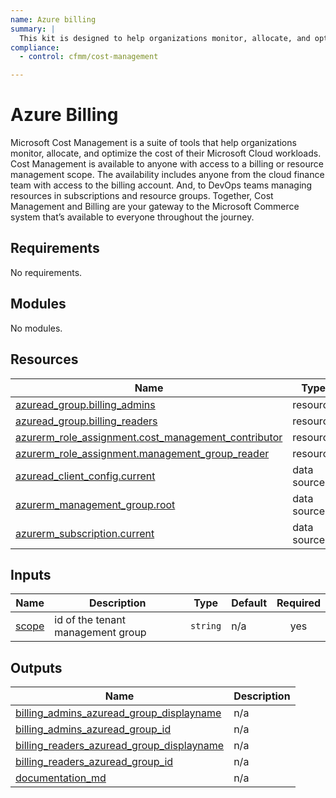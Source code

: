 ```yaml
---
name: Azure billing
summary: |
  This kit is designed to help organizations monitor, allocate, and optimize the cost of their Microsoft cloud workloads.
compliance:
  - control: cfmm/cost-management

---
```


# Azure Billing

Microsoft Cost Management is a suite of tools that help organizations monitor, allocate, and optimize the cost of their Microsoft Cloud workloads. Cost Management is available to anyone with access to a billing or resource management scope. The availability includes anyone from the cloud finance team with access to the billing account. And, to DevOps teams managing resources in subscriptions and resource groups. Together, Cost Management and Billing are your gateway to the Microsoft Commerce system that’s available to everyone throughout the journey.


<!-- BEGIN_TF_DOCS -->
## Requirements

No requirements.

## Modules

No modules.

## Resources

| Name | Type |
|------|------|
| [azuread_group.billing_admins](https://registry.terraform.io/providers/hashicorp/azuread/latest/docs/resources/group) | resource |
| [azuread_group.billing_readers](https://registry.terraform.io/providers/hashicorp/azuread/latest/docs/resources/group) | resource |
| [azurerm_role_assignment.cost_management_contributor](https://registry.terraform.io/providers/hashicorp/azurerm/latest/docs/resources/role_assignment) | resource |
| [azurerm_role_assignment.management_group_reader](https://registry.terraform.io/providers/hashicorp/azurerm/latest/docs/resources/role_assignment) | resource |
| [azuread_client_config.current](https://registry.terraform.io/providers/hashicorp/azuread/latest/docs/data-sources/client_config) | data source |
| [azurerm_management_group.root](https://registry.terraform.io/providers/hashicorp/azurerm/latest/docs/data-sources/management_group) | data source |
| [azurerm_subscription.current](https://registry.terraform.io/providers/hashicorp/azurerm/latest/docs/data-sources/subscription) | data source |

## Inputs

| Name | Description | Type | Default | Required |
|------|-------------|------|---------|:--------:|
| <a name="input_scope"></a> [scope](#input\_scope) | id of the tenant management group | `string` | n/a | yes |

## Outputs

| Name | Description |
|------|-------------|
| <a name="output_billing_admins_azuread_group_displayname"></a> [billing\_admins\_azuread\_group\_displayname](#output\_billing\_admins\_azuread\_group\_displayname) | n/a |
| <a name="output_billing_admins_azuread_group_id"></a> [billing\_admins\_azuread\_group\_id](#output\_billing\_admins\_azuread\_group\_id) | n/a |
| <a name="output_billing_readers_azuread_group_displayname"></a> [billing\_readers\_azuread\_group\_displayname](#output\_billing\_readers\_azuread\_group\_displayname) | n/a |
| <a name="output_billing_readers_azuread_group_id"></a> [billing\_readers\_azuread\_group\_id](#output\_billing\_readers\_azuread\_group\_id) | n/a |
| <a name="output_documentation_md"></a> [documentation\_md](#output\_documentation\_md) | n/a |
<!-- END_TF_DOCS -->
